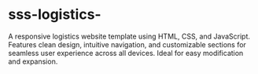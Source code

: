 # sss-logistics-
A responsive logistics website template using HTML, CSS, and JavaScript. Features clean design, intuitive navigation, and customizable sections for seamless user experience across all devices. Ideal for easy modification and expansion.
